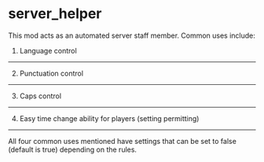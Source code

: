 # server_helper
This mod acts as an automated server staff member.
Common uses include:
1. Language control
------------------------
2. Punctuation control
-------------------------
3. Caps control
-------------------------
4. Easy time change ability for players (setting permitting)
-------------------------
All four common uses mentioned have settings that can be set to false (default is true) depending on the rules.
